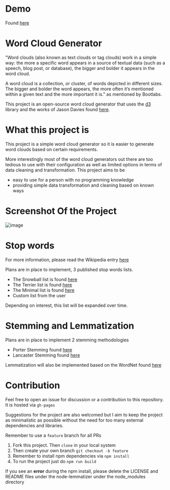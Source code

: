 # Demo

Found [here](https://jianliew.me/word-cloud-generator)


# Word Cloud Generator

"Word clouds (also known as text clouds or tag clouds) work in a simple way: the more a specific word appears in a source of textual data (such as a speech, blog post, or database), the bigger and bolder it appears in the word cloud.

A word cloud is a collection, or cluster, of words depicted in different sizes. The bigger and bolder the word appears, the more often it’s mentioned within a given text and the more important it is." as mentioned by Bootlabs.

This project is an open-source word cloud generator that uses the [d3](https://d3js.org/) library and the works of Jason Davies found [here](https://github.com/jasondavies/d3-cloud).

# What this project is 

This project is a simple word cloud generator so it is easier to generate word clouds based on certain requirements.

More interestingly most of the word cloud generators out there are too tedious to use with their configuration as well as limited options in terms of data cleaning and transformation. This project aims to be

- easy to use for a person with no programming knowledge
- providing simple data transformation and cleaning based on known ways

# Screenshot Of the Project 

![image](https://user-images.githubusercontent.com/76434100/198847325-07702c0d-9fe9-45fa-8072-ab765f796b59.png)


#  Stop words

For more information, please read the Wikipedia entry [here](https://en.wikipedia.org/wiki/Stop_word)

Plans are in place to implement, 3 published stop words lists. 
- The Snowball list is found [here](http://snowball.tartarus.org/algorithms/english/stop.txt)
- The Terrier list is found [here](https://github.com/kavgan/stop-words/blob/master/terrier-stop.txt)
- The Minimal list is found [here](https://github.com/kavgan/stop-words/blob/master/minimal-stop.txt)
- Custom list from the user
  
Depending on interest, this list will be expanded over time.

# Stemming and Lemmatization

Plans are in place to implement 2 stemming methodologies
- Porter Stemming found [here](https://tartarus.org/martin/PorterStemmer/)
- Lancaster Stemming found [here](https://www.nltk.org/_modules/nltk/stem/lancaster.html)

Lemmatization will also be implemented based on the WordNet found [here](https://wordnet.princeton.edu/)

# Contribution

Feel free to open an issue for discussion or a contribution to this repository. It is hosted via ``gh-pages``

Suggestions for the project are also welcomed but I aim to keep the project as minimalistic as possible without the need for too many external dependencies and libraries.

Remember to use a ``feature`` branch for all PRs

1) Fork this project. Then ``clone`` in your local system
2) Then create your own branch ``git checkout -b feature``
3) Remember to install npm dependencies via ``npm install``
4) To run the project just do ``npm run build``

If you see an **error** during the npm install, please delete the LICENSE and README files under the node-lemmatizer under the node_modules directory 



